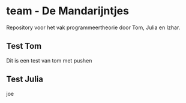 # team - De Mandarijntjes
Repository voor het vak programmeertheorie door Tom, Julia en Izhar.

## Test Tom
Dit is een test van tom met pushen

## Test Julia
joe